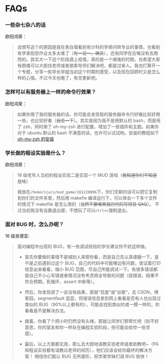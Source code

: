 # FAQs

### 一些杂七杂八的话

欧阳鸿荣：

> 会想写这个的原因是我在表白墙看到有计科的学弟问转专业的事情，也看到有学弟抱怨作业太多太难了（~~有一说一，确实~~），还有同学在后悔没有去商院的。其实大一下这个阶段遇上疫情，真的是一个艰难的时期，也希望大家有困难可以大胆找老师或者朋辈导师们解决吧，都是过来人。我也打算开一个专题，分享一些学长学姐当初这个时期的感受，以及现在回顾时又是怎么样的心情。不过今天也晚了，有空更新吧。

### 怎样可以有服务器上一样的命令行效果？

欧阳鸿荣：

> 如果你用了我的服务器的话，你可能会发现我的服务器命令行好像比较好用一些，也比较好看（~~自恋一下~~）。其实是因为我不是用默认的 bash，而是用了 zsh，同时用了 oh-my-zsh 进行配置，增加了一些插件和主题。如果你对于 ubuntu 默认的 bash 不满意的话，也许可以试试哟。安装的教程如下[oh-my-zsh 的安装](https://www.jianshu.com/p/2f1ba0e9dc6b)

### 学长做的程设实验是什么？

欧阳鸿荣：

> 16 级老年人当初的程设实验二是实现一个 MUD 游戏（~~我知道你们不知道是啥~~）
>
> 我放在`/home/njucs/mud_game/161220096`下，你们无聊的话可以把它复制到你们的文件夹里，然后用 makefie 编译运行下，可以体会一下多个文件的情况下 makefile 是怎么用的（~~当然不要嘲笑我的代码写得丑 QAQ~~）。
> 不过当初我没有设置退出键，不想玩了可以`ctrl+c`强制退出。

### 面对 BUG 时，怎么办呢？

16 级吴德亚:

> 面对编程中出现的 BUG，有一些调试经验的学长建议你不妨这样做。
>
> - 首先你要做的事情不是喊别人来帮你看，而是自己先认真琢磨一下，是不是之前遇到过这个 BUG，自己的代码中可能哪边有问题，尝试着打印信息出来看看，缩小 BUG 范围，尽自己所能调试一下。有很多错误都是自己不小心写错或者情况没有考虑周全导致的问题（段错误，结果不符合预期，死循环，assert 中断等）。
>
> - 然后，你发现调了一会没有结果，那就“百度”或“谷歌”，去 CSDN，博客园，segmentfault 逛逛，将错误信息拿到网上看看是否有人也出现过类似的 BUG（90%以上都有的），可能会找到类似的或一模一样的，你看看是不是解决办法。
>
> - 接着，你看了个把小时仍然没有头绪，那就让同学们帮帮忙吧（别不好意思，你的室友和你一样处在编程实验阶段，他可能会给你一些灵感）。
>
> - 最后，以上方案都无效，那么去大胆地请教实验老师或者助教吧~（PA 和程设实验都有请教过老师的经历），他们应该会给你最终的解决方案！
>   相信你们能让 BUG 无所遁形，祝学弟学妹们调 BUG 愉快！
